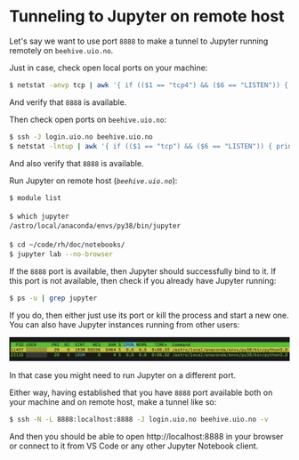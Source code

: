 # Tunneling to Jupyter on remote host

Let's say we want to use port `8888` to make a tunnel to Jupyter running remotely on `beehive.uio.no`.

Just in case, check open local ports on your machine:

``` sh
$ netstat -anvp tcp | awk '{ if (($1 == "tcp4") && ($6 == "LISTEN")) { print $4 } }'
```

And verify that `8888` is available.

Then check open ports on `beehive.uio.no`:

``` sh
$ ssh -J login.uio.no beehive.uio.no
$ netstat -lntup | awk '{ if (($1 == "tcp") && ($6 == "LISTEN")) { print } }'
```

And also verify that `8888` is available.

Run Jupyter on remote host (*`beehive.uio.no`*):

``` sh
$ module list

$ which jupyter
/astro/local/anaconda/envs/py38/bin/jupyter

$ cd ~/code/rh/doc/notebooks/
$ jupyter lab --no-browser
```

If the `8888` port is available, then Jupyter should successfully bind to it. If this port is not available, then check if you already have Jupyter running:

``` sh
$ ps -u | grep jupyter
```

If you do, then either just use its port or kill the process and start a new one. You can also have Jupyter instances running from other users:

![](./images/several-jupyters.png)

In that case you might need to run Jupyter on a different port.

Either way, having established that you have `8888` port available both on your machine and on remote host, make a tunnel like so:

``` sh
$ ssh -N -L 8888:localhost:8888 -J login.uio.no beehive.uio.no -v
```

And then you should be able to open http://localhost:8888 in your browser or connect to it from VS Code or any other Jupyter Notebook client.
